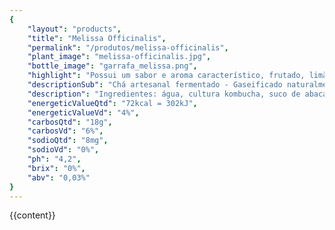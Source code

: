 ```yaml
---
{
	"layout": "products",
	"title": "Melissa Officinalis",
	"permalink": "/produtos/melissa-officinalis",
	"plant_image": "melissa-officinalis.jpg",
	"bottle_image": "garrafa_melissa.png",
	"highlight": "Possui um sabor e aroma característico, frutado, limão ácido e cítrico",
	"descriptionSub": "Chá artesanal fermentado - Gaseificado naturalmente.",
	"description": "Ingredientes: água, cultura kombucha, suco de abacaxi natural, gengibre, chá capim-limão (cymbapagon citratus), chá de melissa (melissa officinalis L) e açucar cristal orgânico.",
	"energeticValueQtd": "72kcal = 302kJ",
	"energeticValueVd": "4%",
	"carbosQtd": "18g",
	"carbosVd": "6%",
	"sodioQtd": "8mg",
	"sodioVd": "0%",
	"ph": "4,2",
	"brix": "0%",
	"abv": "0,03%"
}
---
```


{{content}}